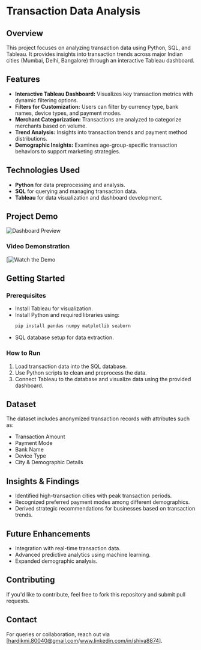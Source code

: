 # Transaction Data Analysis

## Overview
This project focuses on analyzing transaction data using Python, SQL, and Tableau. It provides insights into transaction trends across major Indian cities (Mumbai, Delhi, Bangalore) through an interactive Tableau dashboard.

## Features
- **Interactive Tableau Dashboard:** Visualizes key transaction metrics with dynamic filtering options.
- **Filters for Customization:** Users can filter by currency type, bank names, device types, and payment modes.
- **Merchant Categorization:** Transactions are analyzed to categorize merchants based on volume.
- **Trend Analysis:** Insights into transaction trends and payment method distributions.
- **Demographic Insights:** Examines age-group-specific transaction behaviors to support marketing strategies.

## Technologies Used
- **Python** for data preprocessing and analysis.
- **SQL** for querying and managing transaction data.
- **Tableau** for data visualization and dashboard development.

## Project Demo
![Dashboard Preview](<img width="1229" alt="Screenshot 2025-03-09 at 12 17 49 PM" src="https://github.com/user-attachments/assets/bd047d49-4f1e-4413-96b4-71d9d9f81564" />
)

### Video Demonstration
[![Watch the Demo](https://github.com/user-attachments/assets/db28da8d-6d7d-4072-a428-b4466e882317)


## Getting Started
### Prerequisites
- Install Tableau for visualization.
- Install Python and required libraries using:
  ```bash
  pip install pandas numpy matplotlib seaborn
  ```
- SQL database setup for data extraction.

### How to Run
1. Load transaction data into the SQL database.
2. Use Python scripts to clean and preprocess the data.
3. Connect Tableau to the database and visualize data using the provided dashboard.

## Dataset
The dataset includes anonymized transaction records with attributes such as:
- Transaction Amount
- Payment Mode
- Bank Name
- Device Type
- City & Demographic Details

## Insights & Findings
- Identified high-transaction cities with peak transaction periods.
- Recognized preferred payment modes among different demographics.
- Derived strategic recommendations for businesses based on transaction trends.

## Future Enhancements
- Integration with real-time transaction data.
- Advanced predictive analytics using machine learning.
- Expanded demographic analysis.

## Contributing
If you'd like to contribute, feel free to fork this repository and submit pull requests.

## Contact
For queries or collaboration, reach out via [hardikmi.80040@gmail.com/www.linkedin.com/in/shiva8874].

